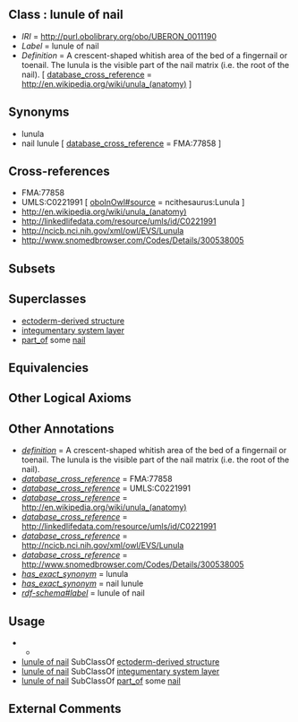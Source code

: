 
## Class : lunule of nail

 * *IRI* = http://purl.obolibrary.org/obo/UBERON_0011190
 * *Label* = lunule of nail
 * *Definition* = A crescent-shaped whitish area of the bed of a fingernail or toenail. The lunula is the visible part of the nail matrix (i.e. the root of the nail). [ [database_cross_reference](../../ef/oboInOwl#hasDbXref.md) = http://en.wikipedia.org/wiki/unula_(anatomy) ]

## Synonyms

 * lunula
 * nail lunule [ [database_cross_reference](../../ef/oboInOwl#hasDbXref.md) = FMA:77858 ]

## Cross-references

 * FMA:77858
 * UMLS:C0221991 [ [oboInOwl#source](../../ce/oboInOwl#source.md) = ncithesaurus:Lunula ]
 * http://en.wikipedia.org/wiki/unula_(anatomy)
 * http://linkedlifedata.com/resource/umls/id/C0221991
 * http://ncicb.nci.nih.gov/xml/owl/EVS/Lunula
 * http://www.snomedbrowser.com/Codes/Details/300538005

## Subsets


## Superclasses

 * [ectoderm-derived structure](../../UBERON/21/UBERON_0004121.md)
 * [integumentary system layer](../../UBERON/54/UBERON_0013754.md)
 * [part_of](../../BFO/50/BFO_0000050.md) some [nail](../../UBERON/05/UBERON_0001705.md)

## Equivalencies


## Other Logical Axioms


## Other Annotations

 * *[definition](../../IAO/15/IAO_0000115.md)* = A crescent-shaped whitish area of the bed of a fingernail or toenail. The lunula is the visible part of the nail matrix (i.e. the root of the nail).
 * *[database_cross_reference](../../ef/oboInOwl#hasDbXref.md)* = FMA:77858
 * *[database_cross_reference](../../ef/oboInOwl#hasDbXref.md)* = UMLS:C0221991
 * *[database_cross_reference](../../ef/oboInOwl#hasDbXref.md)* = http://en.wikipedia.org/wiki/unula_(anatomy)
 * *[database_cross_reference](../../ef/oboInOwl#hasDbXref.md)* = http://linkedlifedata.com/resource/umls/id/C0221991
 * *[database_cross_reference](../../ef/oboInOwl#hasDbXref.md)* = http://ncicb.nci.nih.gov/xml/owl/EVS/Lunula
 * *[database_cross_reference](../../ef/oboInOwl#hasDbXref.md)* = http://www.snomedbrowser.com/Codes/Details/300538005
 * *[has_exact_synonym](../../ym/oboInOwl#hasExactSynonym.md)* = lunula
 * *[has_exact_synonym](../../ym/oboInOwl#hasExactSynonym.md)* = nail lunule
 * *[rdf-schema#label](../../el/rdf-schema#label.md)* = lunule of nail

## Usage

 * -
 * [lunule of nail](../../UBERON/90/UBERON_0011190.md) SubClassOf [ectoderm-derived structure](../../UBERON/21/UBERON_0004121.md)
 * [lunule of nail](../../UBERON/90/UBERON_0011190.md) SubClassOf [integumentary system layer](../../UBERON/54/UBERON_0013754.md)
 * [lunule of nail](../../UBERON/90/UBERON_0011190.md) SubClassOf [part_of](../../BFO/50/BFO_0000050.md) some [nail](../../UBERON/05/UBERON_0001705.md)

## External Comments

